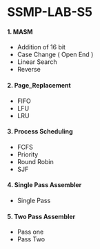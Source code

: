 # SSMP-LAB-S5

#### 1. MASM
* Addition of 16 bit
* Case Change ( Open End )
* Linear Search
* Reverse

#### 2. Page_Replacement
* FIFO
* LFU
* LRU

#### 3. Process Scheduling
* FCFS
* Priority
* Round Robin
* SJF

#### 4. Single Pass Assembler
* Single Pass
 
#### 5. Two Pass Assembler
* Pass one
* Pass Two
